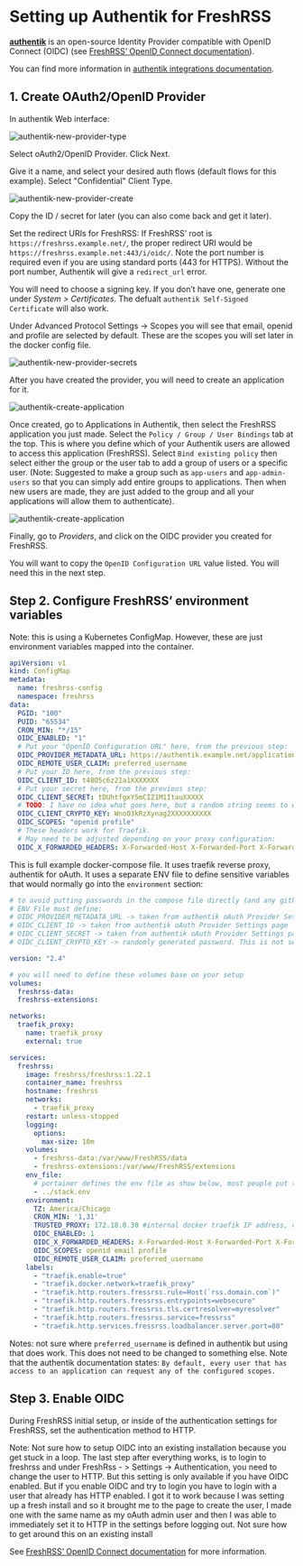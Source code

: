 # Setting up Authentik for FreshRSS

**[authentik](https://goauthentik.io/)** is an open-source Identity Provider compatible with OpenID Connect (OIDC) (see [FreshRSS’ OpenID Connect documentation](16_OpenID-Connect.md)).

You can find more information in [authentik integrations documentation](https://goauthentik.io/integrations/services/freshrss/).

## 1. Create OAuth2/OpenID Provider

In authentik Web interface:

![authentik-new-provider-type](../img/admins/authentik-01.png)

Select oAuth2/OpenID Provider. Click Next.

Give it a name, and select your desired auth flows (default flows for this example). Select "Confidential" Client Type. 

![authentik-new-provider-create](../img/admins/authentik-02.png)

Copy the ID / secret for later (you can also come back and get it later).

Set the redirect URIs for FreshRSS: If FreshRSS’ root is `https://freshrss.example.net/`, the proper redirect URI would be `https://freshrss.example.net:443/i/oidc/`. Note the port number is required even if you are using standard ports (443 for HTTPS). Without the port number, Authentik will give a `redirect_url` error. 

You will need to choose a signing key.
If you don’t have one, generate one under *System > Certificates*. The defualt `authentik Self-Signed Certificate` will also work. 

Under Advanced Protocol Settings -> Scopes you will see that email, openid and profile are selected by default. These are the scopes you will set later in the docker config file. 

![authentik-new-provider-secrets](../img/admins/authentik-03.png)

After you have created the provider, you will need to create an application for it.

![authentik-create-application](../img/admins/authentik-04.png)

Once created, go to Applications in Authentik, then select the FreshRSS application you just made. Select the `Policy / Group / User Bindings` tab at the top. This is where you define which of your Authentik users are allowed to access this application (FreshRSS). Select `Bind existing policy` then select either the group or the user tab to add a group of users or a specific user. (Note: Suggested to make a group such as `app-users` and `app-admin-users` so that you can simply add entire groups to applications. Then when new users are made, they are just added to the group and all your applications will allow them to authenticate).

![authentik-create-application](../img/admins/authentik-05.PNG)

Finally, go to *Providers*, and click on the OIDC provider you created for FreshRSS.

You will want to copy the `OpenID Configuration URL` value listed.
You will need this in the next step.

## Step 2. Configure FreshRSS’ environment variables

Note: this is using a Kubernetes ConfigMap.
However, these are just environment variables mapped into the container.

```yaml
apiVersion: v1
kind: ConfigMap
metadata:
  name: freshrss-config
  namespace: freshrss
data:
  PGID: "100"
  PUID: "65534"
  CRON_MIN: "*/15"
  OIDC_ENABLED: "1"
  # Put your "OpenID Configuration URL" here, from the previous step:
  OIDC_PROVIDER_METADATA_URL: https://authentik.example.net/application/o/freshrss/.well-known/openid-configuration
  OIDC_REMOTE_USER_CLAIM: preferred_username
  # Put your ID here, from the previous step:
  OIDC_CLIENT_ID: t48O5c6z2Ia1XXXXXXX
  # Put your secret here, from the previous step:
  OIDC_CLIENT_SECRET: tDUhtfgxY5mCIZ1M1ItauXXXXX
  # TODO: I have no idea what goes here, but a random string seems to work just fine:
  OIDC_CLIENT_CRYPTO_KEY: WnoO3kRzXynag2XXXXXXXXXX
  OIDC_SCOPES: "openid profile"
  # These headers work for Traefik.
  # May need to be adjusted depending on your proxy configuration:
  OIDC_X_FORWARDED_HEADERS: X-Forwarded-Host X-Forwarded-Port X-Forwarded-Proto
```

This is full example docker-compose file. It uses traefik reverse proxy, authentik for oAuth. It uses a separate ENV file to define sensitive variables that would normally go into the `environment` section:
```yaml
# to avoid putting passwords in the compose file directly (and any github backups, they are defined in a separate ENV file)
# ENV File must define:
# OIDC_PROVIDER_METADATA_URL -> taken from authentik oAuth Provider Settings page
# OIDC_CLIENT_ID -> taken from authentik oAuth Provider Settings page
# OIDC_CLIENT_SECRET -> taken from authentik oAuth Provider Settings page
# OIDC_CLIENT_CRYPTO_KEY -> randomly generated password. This is not set in Authentik, it is set only in this docker-compose. 

version: "2.4"

# you will need to define these volumes base on your setup
volumes:
  freshrss-data:
  freshrss-extensions:

networks:
  traefik_proxy:
    name: traefik_proxy
    external: true

services:
  freshrss:
    image: freshrss/freshrss:1.22.1
    container_name: freshrss
    hostname: freshrss
    networks:
      - traefik_proxy
    restart: unless-stopped
    logging:
      options:
        max-size: 10m
    volumes:
      - freshrss-data:/var/www/FreshRSS/data
      - freshrss-extensions:/var/www/FreshRSS/extensions
    env_file:
      # portainer defines the env file as show below, most people put the ENV file in the same folder as the docker-compose.yml file
      - ../stack.env
    environment:
      TZ: America/Chicago
      CRON_MIN: '1,31'
      TRUSTED_PROXY: 172.18.0.30 #internal docker traefik IP address, could try 172.18.0.1/24 instead to allow the entire interal docker network to proxy 
      OIDC_ENABLED: 1
      OIDC_X_FORWARDED_HEADERS: X-Forwarded-Host X-Forwarded-Port X-Forwarded-Proto
      OIDC_SCOPES: openid email profile
      OIDC_REMOTE_USER_CLAIM: preferred_username
    labels:
      - "traefik.enable=true"
      - "traefik.docker.network=traefik_proxy"
      - "traefik.http.routers.fressrss.rule=Host(`rss.domain.com`)"
      - "traefik.http.routers.fressrss.entrypoints=websecure"
      - "traefik.http.routers.fressrss.tls.certresolver=myresolver"
      - "traefik.http.routers.fressrss.service=fressrss"
      - "traefik.http.services.fressrss.loadbalancer.server.port=80"
```

Notes: not sure where `preferred_username` is defined in authentik but using that does work. This does not need to be changed to something else. Note that the authentik documentation states: `By default, every user that has access to an application can request any of the configured scopes.`


## Step 3. Enable OIDC

During FreshRSS initial setup, or inside of the authentication settings for FreshRSS, set the authentication method to HTTP.

Note: Not sure how to setup OIDC into an existing installation because you get stuck in a loop. The last step after everything works, is to login to freshrss and under FreshRss - > Settings -> Authentication, you need to change the user to HTTP. But this setting is only available if you have OIDC enabled. But if you enable OIDC and try to login you have to login with a user that already has HTTP enabled. I got it to work because I was setting up a fresh install and so it brought me to the page to create the user, I made one with the same name as my oAuth admin user and then I was able to immediately set it to HTTP in the settings before logging out. Not sure how to get around this on an existing install

See [FreshRSS’ OpenID Connect documentation](16_OpenID-Connect.md) for more information.
